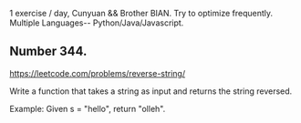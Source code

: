 1 exercise / day, Cunyuan && Brother BIAN. Try to optimize frequently. Multiple Languages-- Python/Java/Javascript.

## Number 344.  
https://leetcode.com/problems/reverse-string/

Write a function that takes a string as input and returns the string reversed.

Example: Given s = "hello", return "olleh".
